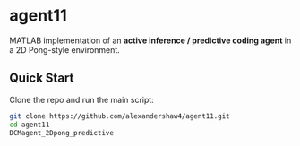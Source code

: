 # agent11

MATLAB implementation of an **active inference / predictive coding agent** in a 2D Pong-style environment.

## Quick Start

Clone the repo and run the main script:

```bash
git clone https://github.com/alexandershaw4/agent11.git
cd agent11
DCMagent_2Dpong_predictive
